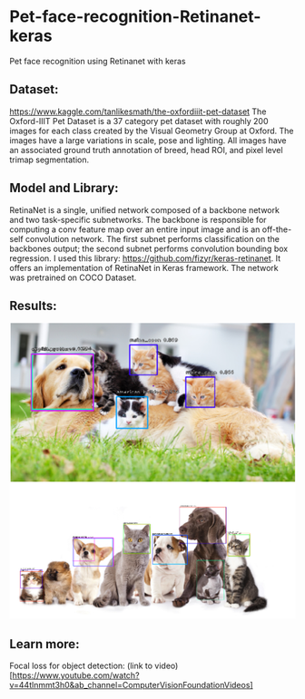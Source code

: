 # Pet-face-recognition-Retinanet-keras
Pet face recognition using Retinanet with keras

## Dataset:
https://www.kaggle.com/tanlikesmath/the-oxfordiiit-pet-dataset
The Oxford-IIIT Pet Dataset is a 37 category pet dataset with roughly 200 images for each class created by the Visual Geometry Group at Oxford. The images have a large variations in scale, pose and lighting. All images have an associated ground truth annotation of breed, head ROI, and pixel level trimap segmentation.

## Model and Library:
RetinaNet is a single, unified network composed of a backbone network and two task-specific subnetworks. The backbone is responsible for computing a conv feature map over an entire input image and is an off-the-self convolution network. The first subnet performs classification on the backbones output; the second subnet performs convolution bounding box regression. I used this library: https://github.com/fizyr/keras-retinanet. It offers an implementation of RetinaNet in Keras framework. The network was pretrained on COCO Dataset.

## Results:

![](img1-withbox.png)
![](img2-withbox.png)

## Learn more:

Focal loss for object detection: (link to video)[https://www.youtube.com/watch?v=44tlnmmt3h0&ab_channel=ComputerVisionFoundationVideos]
